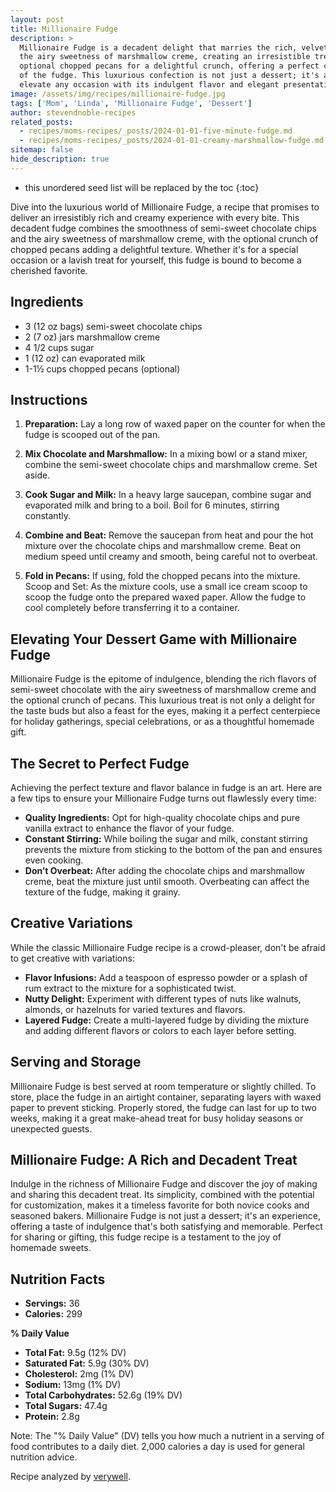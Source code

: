 ```yaml
---
layout: post
title: Millionaire Fudge
description: >
  Millionaire Fudge is a decadent delight that marries the rich, velvety texture of chocolate with
  the airy sweetness of marshmallow creme, creating an irresistible treat. My mother's recipe adds
  optional chopped pecans for a delightful crunch, offering a perfect contrast to the smoothness
  of the fudge. This luxurious confection is not just a dessert; it's an experience, promising to
  elevate any occasion with its indulgent flavor and elegant presentation.
image: /assets/img/recipes/millionaire-fudge.jpg
tags: ['Mom', 'Linda', 'Millionaire Fudge', 'Dessert']
author: stevendnoble-recipes
related_posts:
  - recipes/moms-recipes/_posts/2024-01-01-five-minute-fudge.md
  - recipes/moms-recipes/_posts/2024-01-01-creamy-marshmallow-fudge.md
sitemap: false
hide_description: true
---
```


* this unordered seed list will be replaced by the toc
{:toc}

Dive into the luxurious world of Millionaire Fudge, a recipe that promises to deliver an irresistibly rich and creamy experience with every bite. This decadent fudge combines the smoothness of semi-sweet chocolate chips and the airy sweetness of marshmallow creme, with the optional crunch of chopped pecans adding a delightful texture. Whether it's for a special occasion or a lavish treat for yourself, this fudge is bound to become a cherished favorite.

## Ingredients

* 3 (12 oz bags) semi-sweet chocolate chips
* 2 (7 oz) jars marshmallow creme
* 4 1/2 cups sugar
* 1 (12 oz) can evaporated milk
* 1-1½ cups chopped pecans (optional)

## Instructions

1. **Preparation:** Lay a long row of waxed paper on the counter for when the fudge is scooped out of the pan.

2. **Mix Chocolate and Marshmallow:** In a mixing bowl or a stand mixer, combine the semi-sweet chocolate chips and marshmallow creme. Set aside.

3. **Cook Sugar and Milk:** In a heavy large saucepan, combine sugar and evaporated milk and bring to a boil. Boil for 6 minutes, stirring constantly.

4. **Combine and Beat:** Remove the saucepan from heat and pour the hot mixture over the chocolate chips and marshmallow creme. Beat on medium speed until creamy and smooth, being careful not to overbeat.

5. **Fold in Pecans:** If using, fold the chopped pecans into the mixture.
Scoop and Set: As the mixture cools, use a small ice cream scoop to scoop the fudge onto the prepared waxed paper. Allow the fudge to cool completely before transferring it to a container.

## Elevating Your Dessert Game with Millionaire Fudge

Millionaire Fudge is the epitome of indulgence, blending the rich flavors of semi-sweet chocolate with the airy sweetness of marshmallow creme and the optional crunch of pecans. This luxurious treat is not only a delight for the taste buds but also a feast for the eyes, making it a perfect centerpiece for holiday gatherings, special celebrations, or as a thoughtful homemade gift.

## The Secret to Perfect Fudge

Achieving the perfect texture and flavor balance in fudge is an art. Here are a few tips to ensure your Millionaire Fudge turns out flawlessly every time:

* **Quality Ingredients:** Opt for high-quality chocolate chips and pure vanilla extract to enhance the flavor of your fudge.
* **Constant Stirring:** While boiling the sugar and milk, constant stirring prevents the mixture from sticking to the bottom of the pan and ensures even cooking.
* **Don’t Overbeat:** After adding the chocolate chips and marshmallow creme, beat the mixture just until smooth. Overbeating can affect the texture of the fudge, making it grainy.

## Creative Variations

While the classic Millionaire Fudge recipe is a crowd-pleaser, don't be afraid to get creative with variations:

* **Flavor Infusions:** Add a teaspoon of espresso powder or a splash of rum extract to the mixture for a sophisticated twist.
* **Nutty Delight:** Experiment with different types of nuts like walnuts, almonds, or hazelnuts for varied textures and flavors.
* **Layered Fudge:** Create a multi-layered fudge by dividing the mixture and adding different flavors or colors to each layer before setting.

## Serving and Storage

Millionaire Fudge is best served at room temperature or slightly chilled. To store, place the fudge in an airtight container, separating layers with waxed paper to prevent sticking. Properly stored, the fudge can last for up to two weeks, making it a great make-ahead treat for busy holiday seasons or unexpected guests.

## Millionaire Fudge: A Rich and Decadent Treat

Indulge in the richness of Millionaire Fudge and discover the joy of making and sharing this decadent treat. Its simplicity, combined with the potential for customization, makes it a timeless favorite for both novice cooks and seasoned bakers. Millionaire Fudge is not just a dessert; it's an experience, offering a taste of indulgence that's both satisfying and memorable. Perfect for sharing or gifting, this fudge recipe is a testament to the joy of homemade sweets.

## Nutrition Facts

* **Servings:** 36
* **Calories:** 299

**% Daily Value**

* **Total Fat:** 9.5g (12% DV)
* **Saturated Fat:** 5.9g (30% DV)
* **Cholesterol:** 2mg (1% DV)
* **Sodium:** 13mg (1% DV)
* **Total Carbohydrates:** 52.6g (19% DV)
* **Total Sugars:** 47.4g
* **Protein:** 2.8g

Note: The "% Daily Value" (DV) tells you how much a nutrient in a serving of food contributes to a daily diet. 2,000 calories a day is used for general nutrition advice.

Recipe analyzed by <a href="https://www.verywellfit.com/recipe-nutrition-analyzer-4157076" target="_blank">verywell</a>.

<script type="application/ld+json">
{
  "@context": "http://schema.org",
  "@type": "Recipe",
  "name": "Millionaire Fudge",
  "image": "millionaire-fudge.jpg",
  "author": {
    "@type": "Person",
    "name": "Steven D Noble"
  },
  "description": "A decadent fudge recipe combining semi-sweet chocolate, marshmallow creme, and optional chopped pecans.",
  "recipeYield": "36 servings",
  "nutrition": {
    "@type": "NutritionInformation",
    "calories": "299 calories",
    "fatContent": "9.5g",
    "saturatedFatContent": "5.9g",
    "cholesterolContent": "2mg",
    "sodiumContent": "13mg",
    "carbohydrateContent": "52.6g",
    "proteinContent": "2.8g",
    "sugarContent": "47.4g"
  },
  "recipeIngredient": [
    "3 (12 oz bags) semi-sweet chocolate chips",
    "2 (7 oz) jars marshmallow creme",
    "4 1/2 cups sugar",
    "1 (12 oz) can evaporated milk",
    "1-1½ cups chopped pecans (optional)"
  ],
  "recipeInstructions": [
    {
      "@type": "HowToStep",
      "text": "Lay waxed paper; mix chocolate chips and marshmallow creme."
    },
    {
      "@type": "HowToStep",
      "text": "Boil sugar and milk; pour over chocolate mixture and beat."
    },
    {
      "@type": "HowToStep",
      "text": "Fold in pecans, scoop onto waxed paper, and cool."
    }
  ]
}
</script>
